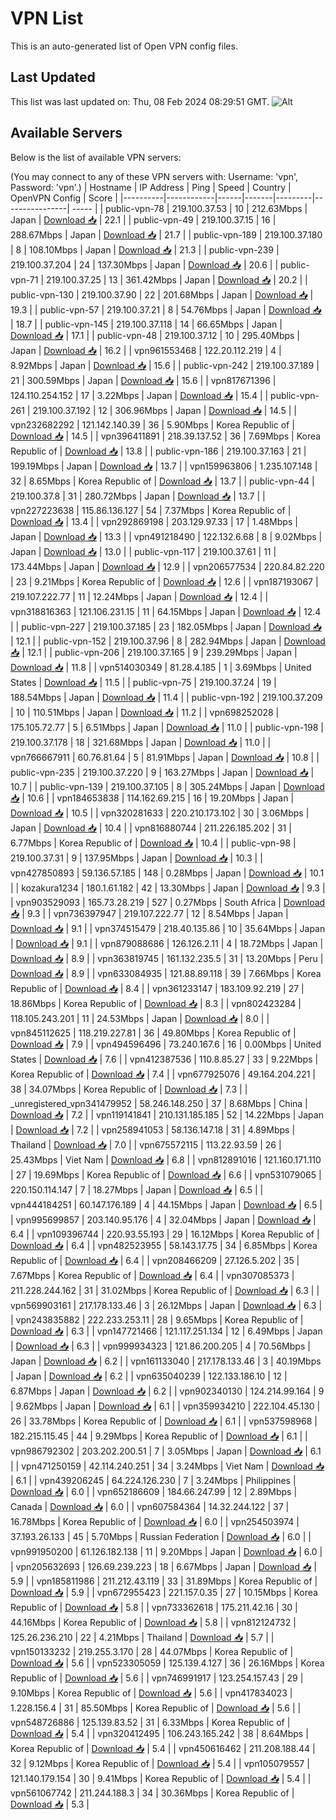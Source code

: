 # VPN List

This is an auto-generated list of Open VPN config files.

## Last Updated

This list was last updated on: Thu, 08 Feb 2024 08:29:51 GMT.
![Alt](https://repobeats.axiom.co/api/embed/186b98318ef1479477931607c1ad7d823f12451f.svg "Repobeats analytics image")

## Available Servers

Below is the list of available VPN servers:

(You may connect to any of these VPN servers with: Username: 'vpn', Password: 'vpn'.)
| Hostname | IP Address | Ping | Speed | Country | OpenVPN Config | Score |
|----------|------------|------|-------|---------|----------------| ----- |
| public-vpn-78 | 219.100.37.53 | 10 | 212.63Mbps | Japan | [Download 📥](./configs/server_0_JP.ovpn) | 22.1 |
| public-vpn-49 | 219.100.37.15 | 16 | 288.67Mbps | Japan | [Download 📥](./configs/server_1_JP.ovpn) | 21.7 |
| public-vpn-189 | 219.100.37.180 | 8 | 108.10Mbps | Japan | [Download 📥](./configs/server_2_JP.ovpn) | 21.3 |
| public-vpn-239 | 219.100.37.204 | 24 | 137.30Mbps | Japan | [Download 📥](./configs/server_3_JP.ovpn) | 20.6 |
| public-vpn-71 | 219.100.37.25 | 13 | 361.42Mbps | Japan | [Download 📥](./configs/server_4_JP.ovpn) | 20.2 |
| public-vpn-130 | 219.100.37.90 | 22 | 201.68Mbps | Japan | [Download 📥](./configs/server_5_JP.ovpn) | 19.3 |
| public-vpn-57 | 219.100.37.21 | 8 | 54.76Mbps | Japan | [Download 📥](./configs/server_6_JP.ovpn) | 18.7 |
| public-vpn-145 | 219.100.37.118 | 14 | 66.65Mbps | Japan | [Download 📥](./configs/server_7_JP.ovpn) | 17.1 |
| public-vpn-48 | 219.100.37.12 | 10 | 295.40Mbps | Japan | [Download 📥](./configs/server_8_JP.ovpn) | 16.2 |
| vpn961553468 | 122.20.112.219 | 4 | 8.92Mbps | Japan | [Download 📥](./configs/server_9_JP.ovpn) | 15.6 |
| public-vpn-242 | 219.100.37.189 | 21 | 300.59Mbps | Japan | [Download 📥](./configs/server_10_JP.ovpn) | 15.6 |
| vpn817671396 | 124.110.254.152 | 17 | 3.22Mbps | Japan | [Download 📥](./configs/server_11_JP.ovpn) | 15.4 |
| public-vpn-261 | 219.100.37.192 | 12 | 306.96Mbps | Japan | [Download 📥](./configs/server_12_JP.ovpn) | 14.5 |
| vpn232682292 | 121.142.140.39 | 36 | 5.90Mbps | Korea Republic of | [Download 📥](./configs/server_13_KR.ovpn) | 14.5 |
| vpn396411891 | 218.39.137.52 | 36 | 7.69Mbps | Korea Republic of | [Download 📥](./configs/server_14_KR.ovpn) | 13.8 |
| public-vpn-186 | 219.100.37.163 | 21 | 199.19Mbps | Japan | [Download 📥](./configs/server_15_JP.ovpn) | 13.7 |
| vpn159963806 | 1.235.107.148 | 32 | 8.65Mbps | Korea Republic of | [Download 📥](./configs/server_16_KR.ovpn) | 13.7 |
| public-vpn-44 | 219.100.37.8 | 31 | 280.72Mbps | Japan | [Download 📥](./configs/server_17_JP.ovpn) | 13.7 |
| vpn227223638 | 115.86.136.127 | 54 | 7.37Mbps | Korea Republic of | [Download 📥](./configs/server_18_KR.ovpn) | 13.4 |
| vpn292869198 | 203.129.97.33 | 17 | 1.48Mbps | Japan | [Download 📥](./configs/server_19_JP.ovpn) | 13.3 |
| vpn491218490 | 122.132.6.68 | 8 | 9.02Mbps | Japan | [Download 📥](./configs/server_20_JP.ovpn) | 13.0 |
| public-vpn-117 | 219.100.37.61 | 11 | 173.44Mbps | Japan | [Download 📥](./configs/server_21_JP.ovpn) | 12.9 |
| vpn206577534 | 220.84.82.220 | 23 | 9.21Mbps | Korea Republic of | [Download 📥](./configs/server_22_KR.ovpn) | 12.6 |
| vpn187193067 | 219.107.222.77 | 11 | 12.24Mbps | Japan | [Download 📥](./configs/server_23_JP.ovpn) | 12.4 |
| vpn318816363 | 121.106.231.15 | 11 | 64.15Mbps | Japan | [Download 📥](./configs/server_24_JP.ovpn) | 12.4 |
| public-vpn-227 | 219.100.37.185 | 23 | 182.05Mbps | Japan | [Download 📥](./configs/server_25_JP.ovpn) | 12.1 |
| public-vpn-152 | 219.100.37.96 | 8 | 282.94Mbps | Japan | [Download 📥](./configs/server_26_JP.ovpn) | 12.1 |
| public-vpn-206 | 219.100.37.165 | 9 | 239.29Mbps | Japan | [Download 📥](./configs/server_27_JP.ovpn) | 11.8 |
| vpn514030349 | 81.28.4.185 | 1 | 3.69Mbps | United States | [Download 📥](./configs/server_28_US.ovpn) | 11.5 |
| public-vpn-75 | 219.100.37.24 | 19 | 188.54Mbps | Japan | [Download 📥](./configs/server_29_JP.ovpn) | 11.4 |
| public-vpn-192 | 219.100.37.209 | 10 | 110.51Mbps | Japan | [Download 📥](./configs/server_30_JP.ovpn) | 11.2 |
| vpn698252028 | 175.105.72.77 | 5 | 6.51Mbps | Japan | [Download 📥](./configs/server_31_JP.ovpn) | 11.0 |
| public-vpn-198 | 219.100.37.178 | 18 | 321.68Mbps | Japan | [Download 📥](./configs/server_32_JP.ovpn) | 11.0 |
| vpn766667911 | 60.76.81.64 | 5 | 81.91Mbps | Japan | [Download 📥](./configs/server_33_JP.ovpn) | 10.8 |
| public-vpn-235 | 219.100.37.220 | 9 | 163.27Mbps | Japan | [Download 📥](./configs/server_34_JP.ovpn) | 10.7 |
| public-vpn-139 | 219.100.37.105 | 8 | 305.24Mbps | Japan | [Download 📥](./configs/server_35_JP.ovpn) | 10.6 |
| vpn184653838 | 114.162.69.215 | 16 | 19.20Mbps | Japan | [Download 📥](./configs/server_36_JP.ovpn) | 10.5 |
| vpn320281633 | 220.210.173.102 | 30 | 3.06Mbps | Japan | [Download 📥](./configs/server_37_JP.ovpn) | 10.4 |
| vpn816880744 | 211.226.185.202 | 31 | 6.77Mbps | Korea Republic of | [Download 📥](./configs/server_38_KR.ovpn) | 10.4 |
| public-vpn-98 | 219.100.37.31 | 9 | 137.95Mbps | Japan | [Download 📥](./configs/server_39_JP.ovpn) | 10.3 |
| vpn427850893 | 59.136.57.185 | 148 | 0.28Mbps | Japan | [Download 📥](./configs/server_40_JP.ovpn) | 10.1 |
| kozakura1234 | 180.1.61.182 | 42 | 13.30Mbps | Japan | [Download 📥](./configs/server_41_JP.ovpn) | 9.3 |
| vpn903529093 | 165.73.28.219 | 527 | 0.27Mbps | South Africa | [Download 📥](./configs/server_42_ZA.ovpn) | 9.3 |
| vpn736397947 | 219.107.222.77 | 12 | 8.54Mbps | Japan | [Download 📥](./configs/server_43_JP.ovpn) | 9.1 |
| vpn374515479 | 218.40.135.86 | 10 | 35.64Mbps | Japan | [Download 📥](./configs/server_44_JP.ovpn) | 9.1 |
| vpn879088686 | 126.126.2.11 | 4 | 18.72Mbps | Japan | [Download 📥](./configs/server_45_JP.ovpn) | 8.9 |
| vpn363819745 | 161.132.235.5 | 31 | 13.20Mbps | Peru | [Download 📥](./configs/server_46_PE.ovpn) | 8.9 |
| vpn633084935 | 121.88.89.118 | 39 | 7.66Mbps | Korea Republic of | [Download 📥](./configs/server_47_KR.ovpn) | 8.4 |
| vpn361233147 | 183.109.92.219 | 27 | 18.86Mbps | Korea Republic of | [Download 📥](./configs/server_48_KR.ovpn) | 8.3 |
| vpn802423284 | 118.105.243.201 | 11 | 24.53Mbps | Japan | [Download 📥](./configs/server_49_JP.ovpn) | 8.0 |
| vpn845112625 | 118.219.227.81 | 36 | 49.80Mbps | Korea Republic of | [Download 📥](./configs/server_50_KR.ovpn) | 7.9 |
| vpn494596496 | 73.240.167.6 | 16 | 0.00Mbps | United States | [Download 📥](./configs/server_51_US.ovpn) | 7.6 |
| vpn412387536 | 110.8.85.27 | 33 | 9.22Mbps | Korea Republic of | [Download 📥](./configs/server_52_KR.ovpn) | 7.4 |
| vpn677925076 | 49.164.204.221 | 38 | 34.07Mbps | Korea Republic of | [Download 📥](./configs/server_53_KR.ovpn) | 7.3 |
| _unregistered_vpn341479952 | 58.246.148.250 | 37 | 8.68Mbps | China | [Download 📥](./configs/server_54_CN.ovpn) | 7.2 |
| vpn119141841 | 210.131.185.185 | 52 | 14.22Mbps | Japan | [Download 📥](./configs/server_55_JP.ovpn) | 7.2 |
| vpn258941053 | 58.136.147.18 | 31 | 4.89Mbps | Thailand | [Download 📥](./configs/server_56_TH.ovpn) | 7.0 |
| vpn675572115 | 113.22.93.59 | 26 | 25.43Mbps | Viet Nam | [Download 📥](./configs/server_57_VN.ovpn) | 6.8 |
| vpn812891016 | 121.160.171.110 | 27 | 19.69Mbps | Korea Republic of | [Download 📥](./configs/server_58_KR.ovpn) | 6.6 |
| vpn531079065 | 220.150.114.147 | 7 | 18.27Mbps | Japan | [Download 📥](./configs/server_59_JP.ovpn) | 6.5 |
| vpn444184251 | 60.147.176.189 | 4 | 44.15Mbps | Japan | [Download 📥](./configs/server_60_JP.ovpn) | 6.5 |
| vpn995699857 | 203.140.95.176 | 4 | 32.04Mbps | Japan | [Download 📥](./configs/server_61_JP.ovpn) | 6.4 |
| vpn109396744 | 220.93.55.193 | 29 | 16.12Mbps | Korea Republic of | [Download 📥](./configs/server_62_KR.ovpn) | 6.4 |
| vpn482523955 | 58.143.17.75 | 34 | 6.85Mbps | Korea Republic of | [Download 📥](./configs/server_63_KR.ovpn) | 6.4 |
| vpn208466209 | 27.126.5.202 | 35 | 7.67Mbps | Korea Republic of | [Download 📥](./configs/server_64_KR.ovpn) | 6.4 |
| vpn307085373 | 211.228.244.162 | 31 | 31.02Mbps | Korea Republic of | [Download 📥](./configs/server_65_KR.ovpn) | 6.3 |
| vpn569903161 | 217.178.133.46 | 3 | 26.12Mbps | Japan | [Download 📥](./configs/server_66_JP.ovpn) | 6.3 |
| vpn243835882 | 222.233.253.11 | 28 | 9.65Mbps | Korea Republic of | [Download 📥](./configs/server_67_KR.ovpn) | 6.3 |
| vpn147721466 | 121.117.251.134 | 12 | 6.49Mbps | Japan | [Download 📥](./configs/server_68_JP.ovpn) | 6.3 |
| vpn999934323 | 121.86.200.205 | 4 | 70.56Mbps | Japan | [Download 📥](./configs/server_69_JP.ovpn) | 6.2 |
| vpn161133040 | 217.178.133.46 | 3 | 40.19Mbps | Japan | [Download 📥](./configs/server_70_JP.ovpn) | 6.2 |
| vpn635040239 | 122.133.186.10 | 12 | 6.87Mbps | Japan | [Download 📥](./configs/server_71_JP.ovpn) | 6.2 |
| vpn902340130 | 124.214.99.164 | 9 | 9.62Mbps | Japan | [Download 📥](./configs/server_72_JP.ovpn) | 6.1 |
| vpn359934210 | 222.104.45.130 | 26 | 33.78Mbps | Korea Republic of | [Download 📥](./configs/server_73_KR.ovpn) | 6.1 |
| vpn537598968 | 182.215.115.45 | 44 | 9.29Mbps | Korea Republic of | [Download 📥](./configs/server_74_KR.ovpn) | 6.1 |
| vpn986792302 | 203.202.200.51 | 7 | 3.05Mbps | Japan | [Download 📥](./configs/server_75_JP.ovpn) | 6.1 |
| vpn471250159 | 42.114.240.251 | 34 | 3.24Mbps | Viet Nam | [Download 📥](./configs/server_76_VN.ovpn) | 6.1 |
| vpn439206245 | 64.224.126.230 | 7 | 3.24Mbps | Philippines | [Download 📥](./configs/server_77_PH.ovpn) | 6.0 |
| vpn652186609 | 184.66.247.99 | 12 | 2.89Mbps | Canada | [Download 📥](./configs/server_78_CA.ovpn) | 6.0 |
| vpn607584364 | 14.32.244.122 | 37 | 16.78Mbps | Korea Republic of | [Download 📥](./configs/server_79_KR.ovpn) | 6.0 |
| vpn254503974 | 37.193.26.133 | 45 | 5.70Mbps | Russian Federation | [Download 📥](./configs/server_80_RU.ovpn) | 6.0 |
| vpn991950200 | 61.126.182.138 | 11 | 9.20Mbps | Japan | [Download 📥](./configs/server_81_JP.ovpn) | 6.0 |
| vpn205632693 | 126.69.239.223 | 18 | 6.67Mbps | Japan | [Download 📥](./configs/server_82_JP.ovpn) | 5.9 |
| vpn185811986 | 211.212.43.119 | 33 | 31.89Mbps | Korea Republic of | [Download 📥](./configs/server_83_KR.ovpn) | 5.9 |
| vpn672955423 | 221.157.0.35 | 27 | 10.15Mbps | Korea Republic of | [Download 📥](./configs/server_84_KR.ovpn) | 5.8 |
| vpn733362618 | 175.211.42.16 | 30 | 44.16Mbps | Korea Republic of | [Download 📥](./configs/server_85_KR.ovpn) | 5.8 |
| vpn812124732 | 125.26.236.210 | 22 | 4.21Mbps | Thailand | [Download 📥](./configs/server_86_TH.ovpn) | 5.7 |
| vpn150133232 | 219.255.3.170 | 28 | 44.07Mbps | Korea Republic of | [Download 📥](./configs/server_87_KR.ovpn) | 5.6 |
| vpn523305059 | 125.139.4.127 | 36 | 26.16Mbps | Korea Republic of | [Download 📥](./configs/server_88_KR.ovpn) | 5.6 |
| vpn746991917 | 123.254.157.43 | 29 | 9.10Mbps | Korea Republic of | [Download 📥](./configs/server_89_KR.ovpn) | 5.6 |
| vpn417834023 | 1.228.156.4 | 31 | 85.50Mbps | Korea Republic of | [Download 📥](./configs/server_90_KR.ovpn) | 5.6 |
| vpn548726886 | 125.139.83.52 | 31 | 6.33Mbps | Korea Republic of | [Download 📥](./configs/server_91_KR.ovpn) | 5.4 |
| vpn320412495 | 106.243.165.242 | 38 | 8.64Mbps | Korea Republic of | [Download 📥](./configs/server_92_KR.ovpn) | 5.4 |
| vpn450616462 | 211.208.188.44 | 32 | 9.12Mbps | Korea Republic of | [Download 📥](./configs/server_93_KR.ovpn) | 5.4 |
| vpn105079557 | 121.140.179.154 | 30 | 9.41Mbps | Korea Republic of | [Download 📥](./configs/server_94_KR.ovpn) | 5.4 |
| vpn561067742 | 211.244.188.3 | 34 | 30.36Mbps | Korea Republic of | [Download 📥](./configs/server_95_KR.ovpn) | 5.3 |
